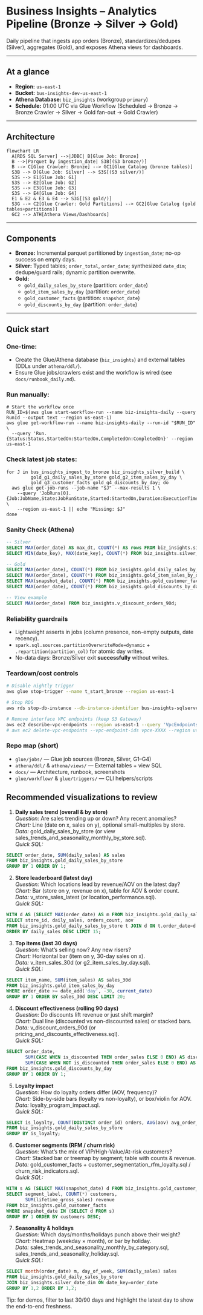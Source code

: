 # Business Insights – Analytics Pipeline (Bronze → Silver → Gold)

Daily pipeline that ingests app orders (Bronze), standardizes/dedupes (Silver), aggregates (Gold), and exposes Athena views for dashboards.

---

## At a glance

- **Region:** `us-east-1`  
- **Bucket:** `bus-insights-dev-us-east-1`  
- **Athena Database:** `biz_insights` (workgroup `primary`)
- **Schedule:** 01:00 UTC via Glue Workflow (Scheduled → Bronze → Bronze Crawler → Silver → Gold fan-out → Gold Crawler)

---

## Architecture
```mermaid
flowchart LR
  A[RDS SQL Server] -->|JDBC| B[Glue Job: Bronze]
  B -->|Parquet by ingestion_date| S3B[(S3 bronze/)]
  B --> C[Glue Crawler: Bronze] --> GC1[Glue Catalog (bronze tables)]
  S3B --> D[Glue Job: Silver] --> S3S[(S3 silver/)]
  S3S --> E1[Glue Job: G1]
  S3S --> E2[Glue Job: G2]
  S3S --> E3[Glue Job: G3]
  S3S --> E4[Glue Job: G4]
  E1 & E2 & E3 & E4 --> S3G[(S3 gold/)]
  S3G --> C2[Glue Crawler: Gold Partitions] --> GC2[Glue Catalog (gold tables+partitions)]
  GC2 --> ATH[Athena Views/Dashboards]
```
---

## Components

- **Bronze:** Incremental parquet partitioned by `ingestion_date`; no-op success on empty days.
- **Silver:** Typed tables; `order_total`, `order_date`; synthesized `date_dim`; dedupe/guard rails; dynamic partition overwrite.
- **Gold:** 
  - `gold_daily_sales_by_store` (partition: `order_date`)
  - `gold_item_sales_by_day` (partition: `order_date`)
  - `gold_customer_facts` (partition: `snapshot_date`)
  - `gold_discounts_by_day` (partition: `order_date`)

---
## Quick start

### One-time:

- Create the Glue/Athena database (`biz_insights`) and external tables (DDLs under `athena/ddl/`).
- Ensure Glue jobs/crawlers exist and the workflow is wired (see `docs/runbook_daily.md`).

### Run manually:

```
# Start the workflow once
RUN_ID=$(aws glue start-workflow-run --name biz-insights-daily --query RunId --output text --region us-east-1)
aws glue get-workflow-run --name biz-insights-daily --run-id "$RUN_ID" \
  --query 'Run.{Status:Status,StartedOn:StartedOn,CompletedOn:CompletedOn}' --region us-east-1
```

### Check latest job states:

```
for J in bus_insights_ingest_to_bronze biz_insights_silver_build \
         gold_g1_daily_sales_by_store gold_g2_item_sales_by_day \
         gold_g3_customer_facts gold_g4_discounts_by_day; do
  aws glue get-job-runs --job-name "$J" --max-results 1 \
    --query 'JobRuns[0].{Job:JobName,State:JobRunState,Started:StartedOn,Duration:ExecutionTime,Error:ErrorMessage}' \
    --region us-east-1 || echo "Missing: $J"
done
```

### Sanity Check (Athena)

```sql
-- Silver
SELECT MAX(order_date) AS max_dt, COUNT(*) AS rows FROM biz_insights.silver_order_items;
SELECT MIN(date_key), MAX(date_key), COUNT(*) FROM biz_insights.silver_date_dim;

-- Gold
SELECT MAX(order_date), COUNT(*) FROM biz_insights.gold_daily_sales_by_store;
SELECT MAX(order_date), COUNT(*) FROM biz_insights.gold_item_sales_by_day;
SELECT MAX(snapshot_date), COUNT(*) FROM biz_insights.gold_customer_facts;
SELECT MAX(order_date), COUNT(*) FROM biz_insights.gold_discounts_by_day;

-- View example
SELECT MAX(order_date) FROM biz_insights.v_discount_orders_90d;
```

### Reliability guardrails

- Lightweight asserts in jobs (column presence, non-empty outputs, date recency).
- `spark.sql.sources.partitionOverwriteMode=dynamic` + `.repartition(partition_col)` for atomic day writes.
- No-data days: Bronze/Silver exit **successfully** without writes.

### Teardown/cost controls

```bash
# Disable nightly trigger
aws glue stop-trigger --name t_start_bronze --region us-east-1

# Stop RDS
aws rds stop-db-instance --db-instance-identifier bus-insights-sqlserver --region us-east-1

# Remove interface VPC endpoints (keep S3 Gateway)
aws ec2 describe-vpc-endpoints --region us-east-1 --query 'VpcEndpoints[].VpcEndpointId'
# aws ec2 delete-vpc-endpoints --vpc-endpoint-ids vpce-XXXX --region us-east-1
```

### Repo map (short)

- `glue/jobs/` — Glue job sources (Bronze, Silver, G1–G4)
- `athena/ddl/` & `athena/views/` — External tables + view SQL
- `docs/` — Architecture, runbook, screenshots
- `glue/workflow/` & `glue/triggers/` — CLI helpers/scripts

## Recommended visualizations to review

1) **Daily sales trend (overall & by store)**<br>
*Question:* Are sales trending up or down? Any recent anomalies?<br>
*Chart:* Line (date on x, sales on y), optional small-multiples by store.<br>
*Data:* gold_daily_sales_by_store (or view sales_trends_and_seasonality_monthly_by_store.sql).<br>
*Quick SQL:*

```sql
SELECT order_date, SUM(daily_sales) AS sales
FROM biz_insights.gold_daily_sales_by_store
GROUP BY 1 ORDER BY 1;
```

2) **Store leaderboard (latest day)**<br>
*Question:* Which locations lead by revenue/AOV on the latest day?<br>
*Chart:* Bar (store on y, revenue on x), table for AOV & order count.<br>
*Data:* v_store_sales_latest (or location_performance.sql).<br>
*Quick SQL:*<br>

```sql
WITH d AS (SELECT MAX(order_date) AS m FROM biz_insights.gold_daily_sales_by_store)
SELECT store_id, daily_sales, orders_count, aov
FROM biz_insights.gold_daily_sales_by_store t JOIN d ON t.order_date=d.m
ORDER BY daily_sales DESC LIMIT 15;
```

3) **Top items (last 30 days)**<br>
*Question:* What’s selling now? Any new risers?<br>
*Chart:* Horizontal bar (item on y, 30-day sales on x).<br>
*Data:* v_item_sales_30d (or g2_item_sales_by_day.sql).<br>
*Quick SQL:*<br>

```sql
SELECT item_name, SUM(item_sales) AS sales_30d
FROM biz_insights.gold_item_sales_by_day
WHERE order_date >= date_add('day', -30, current_date)
GROUP BY 1 ORDER BY sales_30d DESC LIMIT 20;
```

4) **Discount effectiveness (rolling 90 days)**<br>
*Question:* Do discounts lift revenue or just shift margin?<br>
*Chart:* Dual line (discounted vs non-discounted sales) or stacked bars.<br>
*Data:* v_discount_orders_90d (or pricing_and_discounts_effectiveness.sql).<br>
*Quick SQL:*<br>

```sql
SELECT order_date,
       SUM(CASE WHEN is_discounted THEN order_sales ELSE 0 END) AS discounted_sales,
       SUM(CASE WHEN NOT is_discounted THEN order_sales ELSE 0 END) AS full_price_sales
FROM biz_insights.gold_discounts_by_day
GROUP BY 1 ORDER BY 1;
```

5) **Loyalty impact**<br>
*Question:* How do loyalty orders differ (AOV, frequency)?<br>
*Chart:* Side-by-side bars (loyalty vs non-loyalty), or box/violin for AOV.<br>
*Data:* loyalty_program_impact.sql.<br>
*Quick SQL:*<br>

```sql
SELECT is_loyalty, COUNT(DISTINCT order_id) orders, AVG(aov) avg_order_value
FROM biz_insights.gold_daily_sales_by_store
GROUP BY is_loyalty;
```

6) **Customer segments (RFM / churn risk)**<br>
*Question:* What’s the mix of VIP/High-Value/At-risk customers?<br>
*Chart:* Stacked bar or treemap by segment; table with counts & revenue.<br>
*Data:* gold_customer_facts + customer_segmentation_rfm_loyalty.sql / churn_risk_indicators.sql.<br>
*Quick SQL:*<br>

```sql
WITH s AS (SELECT MAX(snapshot_date) d FROM biz_insights.gold_customer_facts)
SELECT segment_label, COUNT(*) customers,
       SUM(lifetime_gross_sales) revenue
FROM biz_insights.gold_customer_facts
WHERE snapshot_date IN (SELECT d FROM s)
GROUP BY 1 ORDER BY customers DESC;
```

7) **Seasonality & holidays**<br>
*Question:* Which days/months/holidays punch above their weight?<br>
*Chart:* Heatmap (weekday × month), or bar by holiday.<br>
*Data:* sales_trends_and_seasonality_monthly_by_category.sql, sales_trends_and_seasonality_holiday.sql.<br>
*Quick SQL:*<br>

```sql
SELECT month(order_date) m, day_of_week, SUM(daily_sales) sales
FROM biz_insights.gold_daily_sales_by_store
JOIN biz_insights.silver_date_dim ON date_key=order_date
GROUP BY 1,2 ORDER BY 1,2;
```

Tip: for demos, filter to last 30/90 days and highlight the latest day to show the end-to-end freshness.
